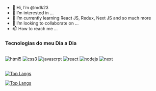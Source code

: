 - 👋 Hi, I’m @mdk23
- 👀 I’m interested in ...
- 🌱 I’m currently learning React JS, Redux, Next JS and so much more
- 💞️ I’m looking to collaborate on ...
- 📫 How to reach me ...

<!---
mdk23/mdk23 is a ✨ special ✨ repository because its `README.md` (this file) appears on your GitHub profile.
You can click the Preview link to take a look at your changes.
--->

### Tecnologias do meu Dia a Dia
 
<div>
    <br/>
    <img align="" alt="html5" src="https://img.shields.io/badge/HTML5-E34F26?style=for-the-badge&logo=html5&logoColor=white" />
    <img align="" alt="css3" src="https://img.shields.io/badge/CSS3-1572B6?style=for-the-badge&logo=css3&logoColor=white" />
    <img align="" alt="javascrpt" src="https://img.shields.io/badge/JavaScript-F7DF1E?style=for-the-badge&logo=javascript&logoColor=black" />
    <img align="" alt="react" src="https://img.shields.io/badge/React-20232A?style=for-the-badge&logo=react&logoColor=61DAFB" />
    <img align="" alt="nodejs" src="https://img.shields.io/badge/Node.js-43853D?style=for-the-badge&logo=node.js&logoColor=white" />
    <img align="" alt="next" src="https://img.shields.io/badge/next.js-000000?style=for-the-badge&logo=nextdotjs&logoColor=white" />      
</div>
<br/>

[![Top Langs](https://github-readme-stats.vercel.app/api/top-langs/?username=mdk23&langs_count=10&theme=radical)](https://github.com/anuraghazra/github-readme-stats)

[![Top Langs](https://github-readme-stats.vercel.app/api/top-langs/?username=anuraghazra&layout=compact)](https://github.com/anuraghazra/github-readme-stats)

